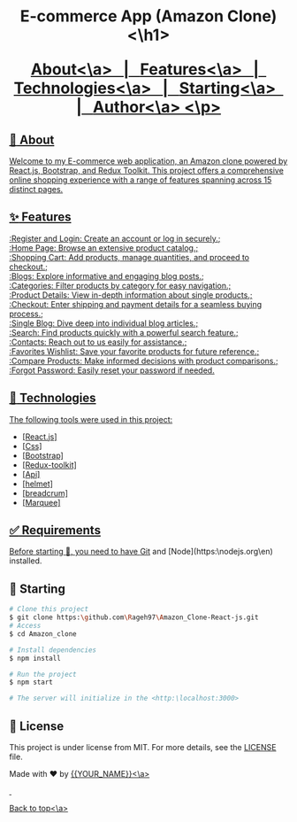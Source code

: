 <h1 align="center">E-commerce App (Amazon Clone)<\h1>

<p align="center">
  <a href="#dart-about">About<\a> &#xa0; | &#xa0; 
  <a href="#sparkles-features">Features<\a> &#xa0; | &#xa0;
  <a href="#rocket-technologies">Technologies<\a> &#xa0; | &#xa0;
  <a href="#checkered_flag-starting">Starting<\a> &#xa0; | &#xa0;
  <a href="https:\github.com\{{Rageh97}}" target="_blank">Author<\a>
<\p>

<br>

## :dart: About

Welcome to my E-commerce web application, an Amazon clone powered by React.js, Bootstrap, and Redux Toolkit. This project offers a comprehensive online shopping experience with a range of features spanning across 15 distinct pages.

## :sparkles: Features

:Register and Login: Create an account or log in securely.;\
:Home Page: Browse an extensive product catalog.;\
:Shopping Cart: Add products, manage quantities, and proceed to checkout.;\
:Blogs: Explore informative and engaging blog posts.;\
:Categories: Filter products by category for easy navigation.;\
:Product Details: View in-depth information about single products.;\
:Checkout: Enter shipping and payment details for a seamless buying process.;\
:Single Blog: Dive deep into individual blog articles.;\
:Search: Find products quickly with a powerful search feature.;\
:Contacts: Reach out to us easily for assistance.;\
:Favorites Wishlist: Save your favorite products for future reference.;\
:Compare Products: Make informed decisions with product comparisons.;\
:Forgot Password: Easily reset your password if needed.

## :rocket: Technologies

The following tools were used in this project:

- [React.js]
- [Css]
- [Bootstrap]
- [Redux-toolkit]
- [Api]
- [helmet]
- [breadcrum]
- [Marquee]

## :white_check_mark: Requirements

Before starting :checkered_flag:, you need to have [Git](https:\git-scm.com) and [Node](https:\nodejs.org\en\) installed.

## :checkered_flag: Starting

```bash
# Clone this project
$ git clone https:\github.com\Rageh97\Amazon_Clone-React-js.git
# Access
$ cd Amazon_clone

# Install dependencies
$ npm install

# Run the project
$ npm start

# The server will initialize in the <http:\localhost:3000>
```

## :memo: License

This project is under license from MIT. For more details, see the [LICENSE](LICENSE.md) file.

Made with :heart: by <a href="https:\github.com\Rageh97" target="_blank">{{YOUR_NAME}}<\a>

&#xa0;

<a href="#top">Back to top<\a>
